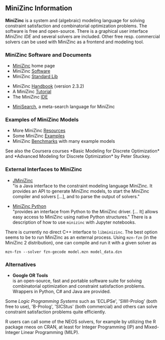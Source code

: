 ## MiniZinc Information

**MiniZinc** is a system and (algebraic) modeling language for solving constraint satisfaction and combinatorial optimization problems. The software is free and open-source. There is a graphical user interface *MiniZinc IDE* and several solvers are included. Other free resp. commercial solvers can be used with MiniZinc as a frontend and modeling tool.

### MiniZinc Software and Documents

- [MiniZinc](https://www.minizinc.org/) home page
- MiniZinc [Software](https://www.minizinc.org/software.html)
- MiniZinc [Standard Lib](https://github.com/MiniZinc/libminizinc/tree/master/share/minizinc/std)
  <p></p>
- MiniZinc [Handbook](https://www.minizinc.org/doc-2.3.2/en/) (version 2.3.2)
- A MiniZinc [Tutorial](https://www.minizinc.org/downloads/doc-latest/minizinc-tute.pdf)
- The MiniZinc [IDE](https://www.minizinc.org/ide/index.html)
  <p></p>
- [MiniSearch](https://www.minizinc.org/minisearch/), a meta-search language for MiniZinc

### Examples of MiniZinc Models

- More MiniZinc [Resources](https://www.minizinc.org/resources.html)
- Some MiniZinc [Examples](https://github.com/MiniZinc/minizinc-examples)
- MiniZinc [Benchmarks](https://github.com/MiniZinc/minizinc-benchmarks) with many example models

<p>See also the Coursera courses *Basic Modeling for Discrete Optimization* <br/>and *Advanced Modeling for Discrete Optimization* by Peter Stuckey.</p>

### External Interfaces to MiniZinc

- [JMiniZinc]()  
  "is a Java interface to the constraint modeling language MiniZinc. It provides an API to generate MiniZinc models, to start the MiniZinc compiler and solvers [...], and to parse the output of solvers."
  
- [MiniZinc Python](https://pypi.org/project/minizinc/)  
  "provides an interface from Python to the MiniZinc driver. [... It] allows easy access to MiniZinc using native Python structures." There is a description of how to use `minizinc` with Jupyter notebooks.

There is currently no direct C++ interface to `libminizinc`. The best option seems to be to run MiniZinc as an external process. Using `mzn-fzn` (in the MiniZinc 2 distribution), one can compile and run it with a given solver as

    mzn-fzn --solver fzn-gecode model.mzn model_data.dzn

### Alternatives

- **Google OR Tools**  
  is an open-source, fast and portable software suite for solving combinatorial optimization and constraint satisfaction problems. Wrappers in Python, C# and Java are provided.

Some *Logic Programming Systems* such as 'ECLiPSe', 'SWI-Prolog' (both free to use), 'B-Prolog', 'SICStus' (both commercial) and others can solve constraint satisfaction problems quite efficiently.

R users can call some of the NEOS solvers, for example by utilizing the R package rneos on CRAN, at least for Integer Programming (IP) and Mixed-Integer Linear Programming (MILP).
